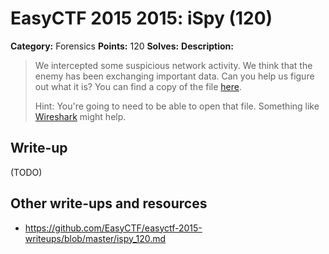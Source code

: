 # EasyCTF 2015 2015: iSpy (120)

**Category:** Forensics
**Points:** 120
**Solves:** 
**Description:**

> We intercepted some suspicious network activity. We think that the enemy has been exchanging important data. Can you help us figure out what it is? You can find a copy of the file [here](https://github.com/EasyCTF/easyctf-2015-writeups/files/ispy.pcapng).
> 
> 
> Hint: You're going to need to be able to open that file. Something like [Wireshark](https://www.wireshark.org) might help.


## Write-up

(TODO)

## Other write-ups and resources

* <https://github.com/EasyCTF/easyctf-2015-writeups/blob/master/ispy_120.md>
